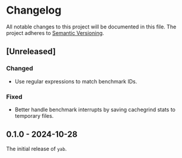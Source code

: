 # Changelog

All notable changes to this project will be documented in this file.
The project adheres to [Semantic Versioning](http://semver.org/spec/v2.0.0.html).

## [Unreleased]

### Changed

- Use regular expressions to match benchmark IDs.

### Fixed

- Better handle benchmark interrupts by saving cachegrind stats to temporary files.

## 0.1.0 - 2024-10-28

The initial release of `yab`.
